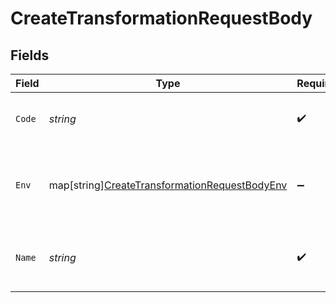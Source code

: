 # CreateTransformationRequestBody


## Fields

| Field                                                                                                          | Type                                                                                                           | Required                                                                                                       | Description                                                                                                    |
| -------------------------------------------------------------------------------------------------------------- | -------------------------------------------------------------------------------------------------------------- | -------------------------------------------------------------------------------------------------------------- | -------------------------------------------------------------------------------------------------------------- |
| `Code`                                                                                                         | *string*                                                                                                       | :heavy_check_mark:                                                                                             | JavaScript code to be executed as string                                                                       |
| `Env`                                                                                                          | map[string][CreateTransformationRequestBodyEnv](../../models/operations/createtransformationrequestbodyenv.md) | :heavy_minus_sign:                                                                                             | Key-value environment variables to be passed to the transformation                                             |
| `Name`                                                                                                         | *string*                                                                                                       | :heavy_check_mark:                                                                                             | A unique, human-friendly name for the transformation                                                           |